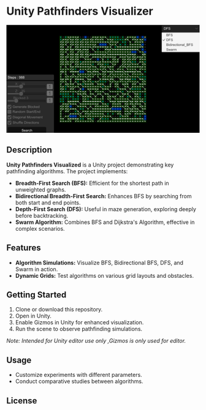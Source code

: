 # Unity Pathfinders Visualizer
![BFS Example](https://github.com/Silent0Wings/Unity-Pathfinders-Visualized/blob/main/ScreenShot/BFS%20(7).png)
## Description
**Unity Pathfinders Visualized** is a Unity project demonstrating key pathfinding algorithms. The project implements:
- **Breadth-First Search (BFS):** Efficient for the shortest path in unweighted graphs.
- **Bidirectional Breadth-First Search:** Enhances BFS by searching from both start and end points.
- **Depth-First Search (DFS):** Useful in maze generation, exploring deeply before backtracking.
- **Swarm Algorithm:** Combines BFS and Dijkstra's Algorithm, effective in complex scenarios.

## Features
- **Algorithm Simulations:** Visualize BFS, Bidirectional BFS, DFS, and Swarm in action.
- **Dynamic Grids:** Test algorithms on various grid layouts and obstacles.

## Getting Started
1. Clone or download this repository.
2. Open in Unity.
3. Enable Gizmos in Unity for enhanced visualization.
4. Run the scene to observe pathfinding simulations.

*Note: Intended for Unity editor use only ,Gizmos is only used for editor.*

## Usage
- Customize experiments with different parameters.
- Conduct comparative studies between algorithms.

## License
